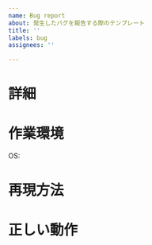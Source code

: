 ```yaml
---
name: Bug report
about: 発生したバグを報告する際のテンプレート
title: ''
labels: bug
assignees: ''

---
```


# 詳細
<!-- どのようなバグが発生したのかを書く -->

# 作業環境
<!-- OS以外にも、バグと関係がありそうなものがあれば書いておく -->
OS: 

# 再現方法
<!-- バグを再現するための手順を記す -->

# 正しい動作
<!-- 本来して欲しい挙動について書く -->
